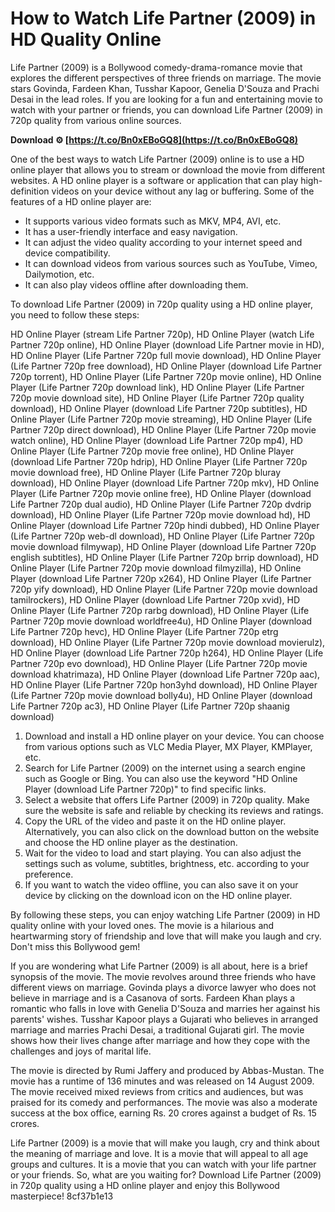 
 
# How to Watch Life Partner (2009) in HD Quality Online
 
Life Partner (2009) is a Bollywood comedy-drama-romance movie that explores the different perspectives of three friends on marriage. The movie stars Govinda, Fardeen Khan, Tusshar Kapoor, Genelia D'Souza and Prachi Desai in the lead roles. If you are looking for a fun and entertaining movie to watch with your partner or friends, you can download Life Partner (2009) in 720p quality from various online sources.
 
**Download ⚙ [https://t.co/Bn0xEBoGQ8](https://t.co/Bn0xEBoGQ8)**


 
One of the best ways to watch Life Partner (2009) online is to use a HD online player that allows you to stream or download the movie from different websites. A HD online player is a software or application that can play high-definition videos on your device without any lag or buffering. Some of the features of a HD online player are:
 
- It supports various video formats such as MKV, MP4, AVI, etc.
- It has a user-friendly interface and easy navigation.
- It can adjust the video quality according to your internet speed and device compatibility.
- It can download videos from various sources such as YouTube, Vimeo, Dailymotion, etc.
- It can also play videos offline after downloading them.

To download Life Partner (2009) in 720p quality using a HD online player, you need to follow these steps:
 
HD Online Player (stream Life Partner 720p),  HD Online Player (watch Life Partner 720p online),  HD Online Player (download Life Partner movie in HD),  HD Online Player (Life Partner 720p full movie download),  HD Online Player (Life Partner 720p free download),  HD Online Player (download Life Partner 720p torrent),  HD Online Player (Life Partner 720p movie online),  HD Online Player (Life Partner 720p download link),  HD Online Player (Life Partner 720p movie download site),  HD Online Player (Life Partner 720p quality download),  HD Online Player (download Life Partner 720p subtitles),  HD Online Player (Life Partner 720p movie streaming),  HD Online Player (Life Partner 720p direct download),  HD Online Player (Life Partner 720p movie watch online),  HD Online Player (download Life Partner 720p mp4),  HD Online Player (Life Partner 720p movie free online),  HD Online Player (download Life Partner 720p hdrip),  HD Online Player (Life Partner 720p movie download free),  HD Online Player (Life Partner 720p bluray download),  HD Online Player (download Life Partner 720p mkv),  HD Online Player (Life Partner 720p movie online free),  HD Online Player (download Life Partner 720p dual audio),  HD Online Player (Life Partner 720p dvdrip download),  HD Online Player (Life Partner 720p movie download hd),  HD Online Player (download Life Partner 720p hindi dubbed),  HD Online Player (Life Partner 720p web-dl download),  HD Online Player (Life Partner 720p movie download filmywap),  HD Online Player (download Life Partner 720p english subtitles),  HD Online Player (Life Partner 720p brrip download),  HD Online Player (Life Partner 720p movie download filmyzilla),  HD Online Player (download Life Partner 720p x264),  HD Online Player (Life Partner 720p yify download),  HD Online Player (Life Partner 720p movie download tamilrockers),  HD Online Player (download Life Partner 720p xvid),  HD Online Player (Life Partner 720p rarbg download),  HD Online Player (Life Partner 720p movie download worldfree4u),  HD Online Player (download Life Partner 720p hevc),  HD Online Player (Life Partner 720p etrg download),  HD Online Player (Life Partner 720p movie download movierulz),  HD Online Player (download Life Partner 720p h264),  HD Online Player (Life Partner 720p evo download),  HD Online Player (Life Partner 720p movie download khatrimaza),  HD Online Player (download Life Partner 720p aac),  HD Online Player (Life Partner 720p hon3yhd download),  HD Online Player (Life Partner 720p movie download bolly4u),  HD Online Player (download Life Partner 720p ac3),  HD Online Player (Life Partner 720p shaanig download)

1. Download and install a HD online player on your device. You can choose from various options such as VLC Media Player, MX Player, KMPlayer, etc.
2. Search for Life Partner (2009) on the internet using a search engine such as Google or Bing. You can also use the keyword "HD Online Player (download Life Partner 720p)" to find specific links.
3. Select a website that offers Life Partner (2009) in 720p quality. Make sure the website is safe and reliable by checking its reviews and ratings.
4. Copy the URL of the video and paste it on the HD online player. Alternatively, you can also click on the download button on the website and choose the HD online player as the destination.
5. Wait for the video to load and start playing. You can also adjust the settings such as volume, subtitles, brightness, etc. according to your preference.
6. If you want to watch the video offline, you can also save it on your device by clicking on the download icon on the HD online player.

By following these steps, you can enjoy watching Life Partner (2009) in HD quality online with your loved ones. The movie is a hilarious and heartwarming story of friendship and love that will make you laugh and cry. Don't miss this Bollywood gem!
  
If you are wondering what Life Partner (2009) is all about, here is a brief synopsis of the movie. The movie revolves around three friends who have different views on marriage. Govinda plays a divorce lawyer who does not believe in marriage and is a Casanova of sorts. Fardeen Khan plays a romantic who falls in love with Genelia D'Souza and marries her against his parents' wishes. Tusshar Kapoor plays a Gujarati who believes in arranged marriage and marries Prachi Desai, a traditional Gujarati girl. The movie shows how their lives change after marriage and how they cope with the challenges and joys of marital life.
 
The movie is directed by Rumi Jaffery and produced by Abbas-Mustan. The movie has a runtime of 136 minutes and was released on 14 August 2009. The movie received mixed reviews from critics and audiences, but was praised for its comedy and performances. The movie was also a moderate success at the box office, earning Rs. 20 crores against a budget of Rs. 15 crores.
 
Life Partner (2009) is a movie that will make you laugh, cry and think about the meaning of marriage and love. It is a movie that will appeal to all age groups and cultures. It is a movie that you can watch with your life partner or your friends. So, what are you waiting for? Download Life Partner (2009) in 720p quality using a HD online player and enjoy this Bollywood masterpiece!
 8cf37b1e13
 
